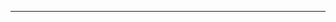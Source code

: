 


---

[ActiveRecordのjoins, includes, preload, eager_loadを比較したまとめ]: https://scoutapm.com/blog/activerecord-includes-vs-joins-vs-preload-vs-eager_load-when-and-where-ja

[似ているようで全然違う!?Activerecordにおけるincludesとjoinsの振る舞いまとめ]: https://qiita.com/south37/items/b2c81932756d2cd84d7d

[ActiveRecordのjoinsとpreloadとincludesとeager_loadの違い]: https://qiita.com/k0kubun/items/80c5a5494f53bb88dc58